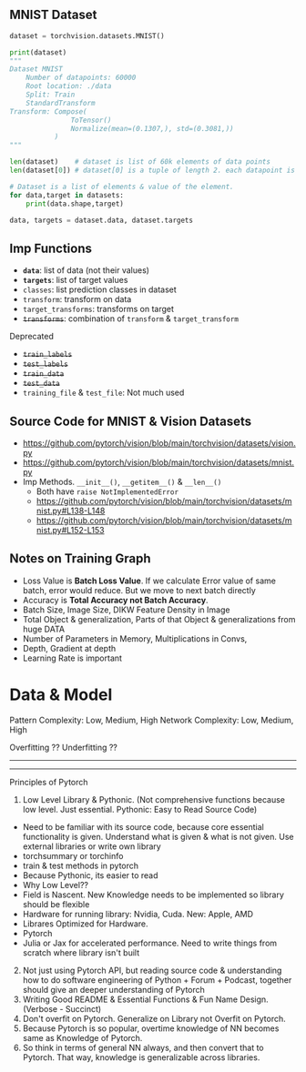 
## MNIST Dataset
```python
dataset = torchvision.datasets.MNIST()

print(dataset)
"""
Dataset MNIST
    Number of datapoints: 60000
    Root location: ./data
    Split: Train
    StandardTransform
Transform: Compose(
               ToTensor()
               Normalize(mean=(0.1307,), std=(0.3081,))
           )
"""

len(dataset)	# dataset is list of 60k elements of data points
len(dataset[0])	# dataset[0] is a tuple of length 2. each datapoint is data & its value

# Dataset is a list of elements & value of the element.
for data,target in datasets:
	print(data.shape,target)

data, targets = dataset.data, dataset.targets

```

## Imp Functions

- **`data`**: list of data (not their values)
- **`targets`**: list of target values
- `classes`: list prediction classes in dataset
- `transform`: transform on data
- `target_transforms`: transforms on target
- ~~`transforms`~~: combination of `transform` & `target_transform`

Deprecated
- ~~`train_labels`~~
- ~~`test_labels`~~
- ~~`train_data`~~
- ~~`test_data`~~
- `training_file` & `test_file`: Not much used

## Source Code for MNIST & Vision Datasets
- https://github.com/pytorch/vision/blob/main/torchvision/datasets/vision.py
- https://github.com/pytorch/vision/blob/main/torchvision/datasets/mnist.py
- Imp Methods. `__init__()`, `__getitem__()` & `__len__()`
	- Both have `raise NotImplementedError`
	- https://github.com/pytorch/vision/blob/main/torchvision/datasets/mnist.py#L138-L148
	- https://github.com/pytorch/vision/blob/main/torchvision/datasets/mnist.py#L152-L153

## Notes on Training Graph
- Loss Value is **Batch Loss Value**. If we calculate Error value of same batch, error would reduce. But we move to next batch directly
- Accuracy is **Total Accuracy not Batch Accuracy**.
- Batch Size, Image Size, DIKW Feature Density in Image
- Total Object & generalization, Parts of that Object & generalizations from huge DATA
- Number of Parameters in Memory, Multiplications in Convs, 
- Depth, Gradient at depth
- Learning Rate is important


# Data & Model
Pattern Complexity: Low, Medium, High
Network Complexity: Low, Medium, High

Overfitting  ??
Underfitting ??

----
---
Principles of Pytorch
1. Low Level Library & Pythonic. (Not comprehensive functions because low level. Just essential. Pythonic: Easy to Read Source Code)
- Need to be familiar with its source code, because core essential functionality is given. Understand what is given & what is not given. Use external libraries or write own library
- torchsummary or torchinfo
- train & test methods in pytorch
- Because Pythonic, its easier to read
- Why Low Level??
- Field is Nascent. New Knowledge needs to be implemented so library should be flexible
- Hardware for running library: Nvidia, Cuda. New: Apple, AMD
- Librares Optimized for Hardware. 
- Pytorch
- Julia or Jax for accelerated performance. Need to write things from scratch where library isn't built
2. Not just using Pytorch API, but reading source code & understanding how to do software engineering of Python + Forum + Podcast, together should give an deeper understanding of Pytorch
3. Writing Good README & Essential Functions & Fun Name Design. (Verbose - Succinct)
4. Don't overfit on Pytorch. Generalize on Library not Overfit on Pytorch.
1. Because Pytorch is so popular, overtime knowledge of NN becomes same as Knowledge of Pytorch.
2. So think in terms of general NN always, and then convert that to Pytorch. That way, knowledge is generalizable across libraries. 
